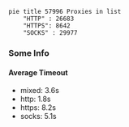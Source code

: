 
```mermaid
pie title 57996 Proxies in list
    "HTTP" : 26683
    "HTTPS": 8642
    "SOCKS" : 29977
```

### Some Info
#### Average Timeout

- mixed: 3.6s
- http: 1.8s
- https: 8.2s
- socks: 5.1s